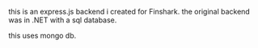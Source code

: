this is an express.js backend i created for Finshark.
the original backend was in .NET with a sql database.

this uses mongo db.
